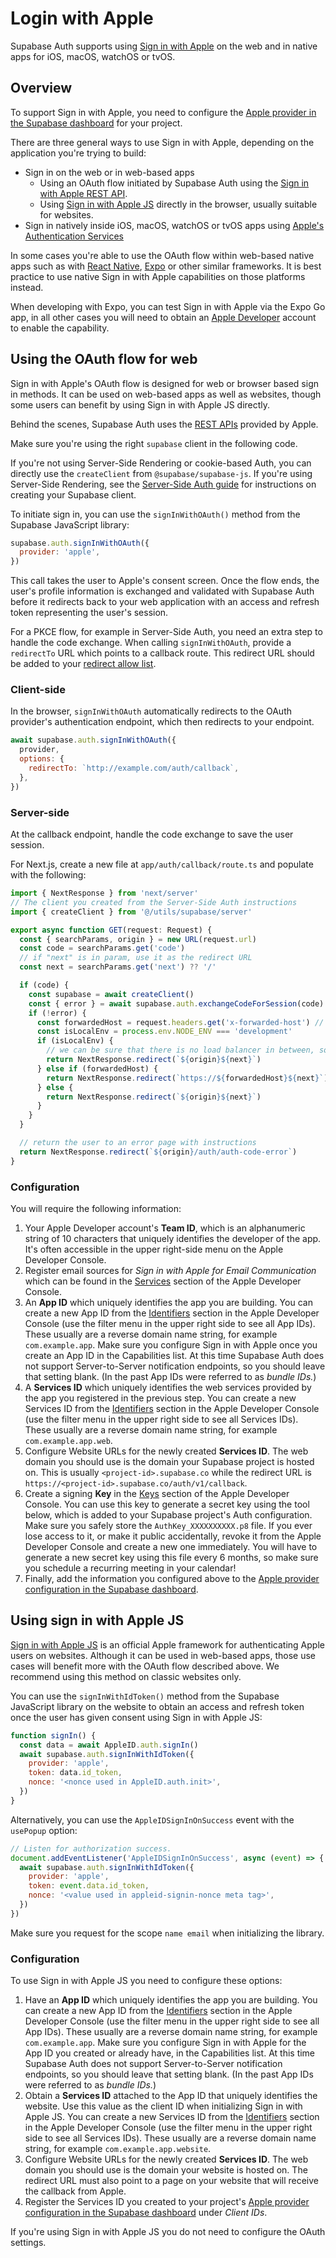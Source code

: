 # Login with Apple

Supabase Auth supports using [Sign in with Apple](https://developer.apple.com/sign-in-with-apple/) on the web and in native apps for iOS, macOS, watchOS or tvOS.

## Overview

To support Sign in with Apple, you need to configure the [Apple provider in the Supabase dashboard](https://supabase.com/dashboard/project/_/auth/providers) for your project.

There are three general ways to use Sign in with Apple, depending on the application you're trying to build:

- Sign in on the web or in web-based apps
  - Using an OAuth flow initiated by Supabase Auth using the [Sign in with Apple REST API](https://developer.apple.com/documentation/sign_in_with_apple/sign_in_with_apple_rest_api).
  - Using [Sign in with Apple JS](https://developer.apple.com/documentation/sign_in_with_apple/sign_in_with_apple_js) directly in the browser, usually suitable for websites.
- Sign in natively inside iOS, macOS, watchOS or tvOS apps using [Apple's Authentication Services](https://developer.apple.com/documentation/authenticationservices)

In some cases you're able to use the OAuth flow within web-based native apps such as with [React Native](https://reactnative.dev/), [Expo](https://expo.dev/) or other similar frameworks. It is best practice to use native Sign in with Apple capabilities on those platforms instead.

When developing with Expo, you can test Sign in with Apple via the Expo Go app, in all other cases you will need to obtain an [Apple Developer](https://developer.apple.com/) account to enable the capability.

## Using the OAuth flow for web

Sign in with Apple's OAuth flow is designed for web or browser based sign in methods. It can be used on web-based apps as well as websites, though some users can benefit by using Sign in with Apple JS directly.

Behind the scenes, Supabase Auth uses the [REST APIs](https://developer.apple.com/documentation/sign_in_with_apple/sign_in_with_apple_rest_api) provided by Apple.

Make sure you're using the right `supabase` client in the following code.

If you're not using Server-Side Rendering or cookie-based Auth, you can directly use the `createClient` from `@supabase/supabase-js`. If you're using Server-Side Rendering, see the [Server-Side Auth guide](https://supabase.com/docs/guides/auth/server-side/creating-a-client) for instructions on creating your Supabase client.

To initiate sign in, you can use the `signInWithOAuth()` method from the Supabase JavaScript library:

```javascript
supabase.auth.signInWithOAuth({
  provider: 'apple',
})
```

This call takes the user to Apple's consent screen. Once the flow ends, the user's profile information is exchanged and validated with Supabase Auth before it redirects back to your web application with an access and refresh token representing the user's session.

For a PKCE flow, for example in Server-Side Auth, you need an extra step to handle the code exchange. When calling `signInWithOAuth`, provide a `redirectTo` URL which points to a callback route. This redirect URL should be added to your [redirect allow list](https://supabase.com/docs/guides/auth/redirect-urls).

### Client-side

In the browser, `signInWithOAuth` automatically redirects to the OAuth provider's authentication endpoint, which then redirects to your endpoint.

```javascript
await supabase.auth.signInWithOAuth({
  provider,
  options: {
    redirectTo: `http://example.com/auth/callback`,
  },
})
```

### Server-side 

At the callback endpoint, handle the code exchange to save the user session.

For Next.js, create a new file at `app/auth/callback/route.ts` and populate with the following:

```typescript
import { NextResponse } from 'next/server'
// The client you created from the Server-Side Auth instructions
import { createClient } from '@/utils/supabase/server'

export async function GET(request: Request) {
  const { searchParams, origin } = new URL(request.url)
  const code = searchParams.get('code')
  // if "next" is in param, use it as the redirect URL
  const next = searchParams.get('next') ?? '/'

  if (code) {
    const supabase = await createClient()
    const { error } = await supabase.auth.exchangeCodeForSession(code)
    if (!error) {
      const forwardedHost = request.headers.get('x-forwarded-host') // original origin before load balancer
      const isLocalEnv = process.env.NODE_ENV === 'development'
      if (isLocalEnv) {
        // we can be sure that there is no load balancer in between, so no need to watch for X-Forwarded-Host
        return NextResponse.redirect(`${origin}${next}`)
      } else if (forwardedHost) {
        return NextResponse.redirect(`https://${forwardedHost}${next}`)
      } else {
        return NextResponse.redirect(`${origin}${next}`)
      }
    }
  }

  // return the user to an error page with instructions
  return NextResponse.redirect(`${origin}/auth/auth-code-error`)
}
```

### Configuration

You will require the following information:

1. Your Apple Developer account's **Team ID**, which is an alphanumeric string of 10 characters that uniquely identifies the developer of the app. It's often accessible in the upper right-side menu on the Apple Developer Console.
2. Register email sources for _Sign in with Apple for Email Communication_ which can be found in the [Services](https://developer.apple.com/account/resources/services/list) section of the Apple Developer Console.
3. An **App ID** which uniquely identifies the app you are building. You can create a new App ID from the [Identifiers](https://developer.apple.com/account/resources/identifiers/list/bundleId) section in the Apple Developer Console (use the filter menu in the upper right side to see all App IDs). These usually are a reverse domain name string, for example `com.example.app`. Make sure you configure Sign in with Apple once you create an App ID in the Capabilities list. At this time Supabase Auth does not support Server-to-Server notification endpoints, so you should leave that setting blank. (In the past App IDs were referred to as _bundle IDs._)
4. A **Services ID** which uniquely identifies the web services provided by the app you registered in the previous step. You can create a new Services ID from the [Identifiers](https://developer.apple.com/account/resources/identifiers/list/serviceId) section in the Apple Developer Console (use the filter menu in the upper right side to see all Services IDs). These usually are a reverse domain name string, for example `com.example.app.web`.
5. Configure Website URLs for the newly created **Services ID**. The web domain you should use is the domain your Supabase project is hosted on. This is usually `<project-id>.supabase.co` while the redirect URL is `https://<project-id>.supabase.co/auth/v1/callback`.
6. Create a signing **Key** in the [Keys](https://developer.apple.com/account/resources/authkeys/list) section of the Apple Developer Console. You can use this key to generate a secret key using the tool below, which is added to your Supabase project's Auth configuration. Make sure you safely store the `AuthKey_XXXXXXXXXX.p8` file. If you ever lose access to it, or make it public accidentally, revoke it from the Apple Developer Console and create a new one immediately. You will have to generate a new secret key using this file every 6 months, so make sure you schedule a recurring meeting in your calendar!
7. Finally, add the information you configured above to the [Apple provider configuration in the Supabase dashboard](https://supabase.com/dashboard/project/_/auth/providers).

## Using sign in with Apple JS

[Sign in with Apple JS](https://developer.apple.com/documentation/sign_in_with_apple/sign_in_with_apple_js) is an official Apple framework for authenticating Apple users on websites. Although it can be used in web-based apps, those use cases will benefit more with the OAuth flow described above. We recommend using this method on classic websites only.

You can use the `signInWithIdToken()` method from the Supabase JavaScript library on the website to obtain an access and refresh token once the user has given consent using Sign in with Apple JS:

```javascript
function signIn() {
  const data = await AppleID.auth.signIn()
  await supabase.auth.signInWithIdToken({
    provider: 'apple',
    token: data.id_token,
    nonce: '<nonce used in AppleID.auth.init>',
  })
}
```

Alternatively, you can use the `AppleIDSignInOnSuccess` event with the `usePopup` option:

```javascript
// Listen for authorization success.
document.addEventListener('AppleIDSignInOnSuccess', async (event) => {
  await supabase.auth.signInWithIdToken({
    provider: 'apple',
    token: event.data.id_token,
    nonce: '<value used in appleid-signin-nonce meta tag>',
  })
})
```

Make sure you request for the scope `name email` when initializing the library.

### Configuration

To use Sign in with Apple JS you need to configure these options:

1. Have an **App ID** which uniquely identifies the app you are building. You can create a new App ID from the [Identifiers](https://developer.apple.com/account/resources/identifiers/list/bundleId) section in the Apple Developer Console (use the filter menu in the upper right side to see all App IDs). These usually are a reverse domain name string, for example `com.example.app`. Make sure you configure Sign in with Apple for the App ID you created or already have, in the Capabilities list. At this time Supabase Auth does not support Server-to-Server notification endpoints, so you should leave that setting blank. (In the past App IDs were referred to as _bundle IDs._)
2. Obtain a **Services ID** attached to the App ID that uniquely identifies the website. Use this value as the client ID when initializing Sign in with Apple JS. You can create a new Services ID from the [Identifiers](https://developer.apple.com/account/resources/identifiers/list/serviceId) section in the Apple Developer Console (use the filter menu in the upper right side to see all Services IDs). These usually are a reverse domain name string, for example `com.example.app.website`.
3. Configure Website URLs for the newly created **Services ID**. The web domain you should use is the domain your website is hosted on. The redirect URL must also point to a page on your website that will receive the callback from Apple.
4. Register the Services ID you created to your project's [Apple provider configuration in the Supabase dashboard](https://supabase.com/dashboard/project/_/auth/providers) under _Client IDs_.

If you're using Sign in with Apple JS you do not need to configure the OAuth settings.
